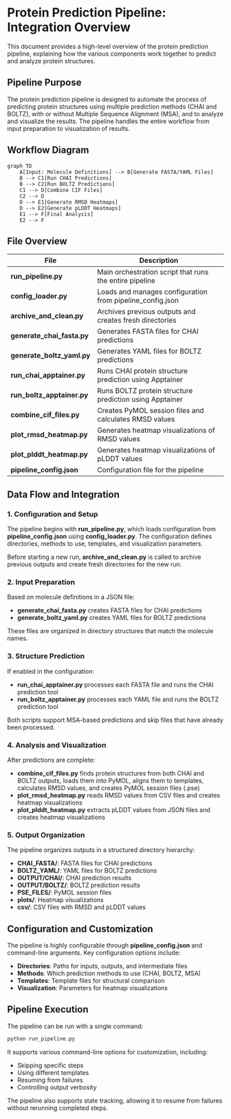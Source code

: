 # Protein Prediction Pipeline: Integration Overview

This document provides a high-level overview of the protein prediction pipeline, explaining how the various components work together to predict and analyze protein structures.

## Pipeline Purpose

The protein prediction pipeline is designed to automate the process of predicting protein structures using multiple prediction methods (CHAI and BOLTZ), with or without Multiple Sequence Alignment (MSA), and to analyze and visualize the results. The pipeline handles the entire workflow from input preparation to visualization of results.

## Workflow Diagram

```mermaid
graph TD
    A[Input: Molecule Definitions] --> B[Generate FASTA/YAML Files]
    B --> C1[Run CHAI Predictions]
    B --> C2[Run BOLTZ Predictions]
    C1 --> D[Combine CIF Files]
    C2 --> D
    D --> E1[Generate RMSD Heatmaps]
    D --> E2[Generate pLDDT Heatmaps]
    E1 --> F[Final Analysis]
    E2 --> F
```

## File Overview

| File | Description |
|------|-------------|
| **run_pipeline.py** | Main orchestration script that runs the entire pipeline |
| **config_loader.py** | Loads and manages configuration from pipeline_config.json |
| **archive_and_clean.py** | Archives previous outputs and creates fresh directories |
| **generate_chai_fasta.py** | Generates FASTA files for CHAI predictions |
| **generate_boltz_yaml.py** | Generates YAML files for BOLTZ predictions |
| **run_chai_apptainer.py** | Runs CHAI protein structure prediction using Apptainer |
| **run_boltz_apptainer.py** | Runs BOLTZ protein structure prediction using Apptainer |
| **combine_cif_files.py** | Creates PyMOL session files and calculates RMSD values |
| **plot_rmsd_heatmap.py** | Generates heatmap visualizations of RMSD values |
| **plot_plddt_heatmap.py** | Generates heatmap visualizations of pLDDT values |
| **pipeline_config.json** | Configuration file for the pipeline |

## Data Flow and Integration

### 1. Configuration and Setup

The pipeline begins with **run_pipeline.py**, which loads configuration from **pipeline_config.json** using **config_loader.py**. The configuration defines directories, methods to use, templates, and visualization parameters.

Before starting a new run, **archive_and_clean.py** is called to archive previous outputs and create fresh directories for the new run.

### 2. Input Preparation

Based on molecule definitions in a JSON file:

- **generate_chai_fasta.py** creates FASTA files for CHAI predictions
- **generate_boltz_yaml.py** creates YAML files for BOLTZ predictions

These files are organized in directory structures that match the molecule names.

### 3. Structure Prediction

If enabled in the configuration:

- **run_chai_apptainer.py** processes each FASTA file and runs the CHAI prediction tool
- **run_boltz_apptainer.py** processes each YAML file and runs the BOLTZ prediction tool

Both scripts support MSA-based predictions and skip files that have already been processed.

### 4. Analysis and Visualization

After predictions are complete:

- **combine_cif_files.py** finds protein structures from both CHAI and BOLTZ outputs, loads them into PyMOL, aligns them to templates, calculates RMSD values, and creates PyMOL session files (.pse)
- **plot_rmsd_heatmap.py** reads RMSD values from CSV files and creates heatmap visualizations
- **plot_plddt_heatmap.py** extracts pLDDT values from JSON files and creates heatmap visualizations

### 5. Output Organization

The pipeline organizes outputs in a structured directory hierarchy:

- **CHAI_FASTA/**: FASTA files for CHAI predictions
- **BOLTZ_YAML/**: YAML files for BOLTZ predictions
- **OUTPUT/CHAI/**: CHAI prediction results
- **OUTPUT/BOLTZ/**: BOLTZ prediction results
- **PSE_FILES/**: PyMOL session files
- **plots/**: Heatmap visualizations
- **csv/**: CSV files with RMSD and pLDDT values

## Configuration and Customization

The pipeline is highly configurable through **pipeline_config.json** and command-line arguments. Key configuration options include:

- **Directories**: Paths for inputs, outputs, and intermediate files
- **Methods**: Which prediction methods to use (CHAI, BOLTZ, MSA)
- **Templates**: Template files for structural comparison
- **Visualization**: Parameters for heatmap visualizations

## Pipeline Execution

The pipeline can be run with a single command:

```bash
python run_pipeline.py
```

It supports various command-line options for customization, including:

- Skipping specific steps
- Using different templates
- Resuming from failures
- Controlling output verbosity

The pipeline also supports state tracking, allowing it to resume from failures without rerunning completed steps.
